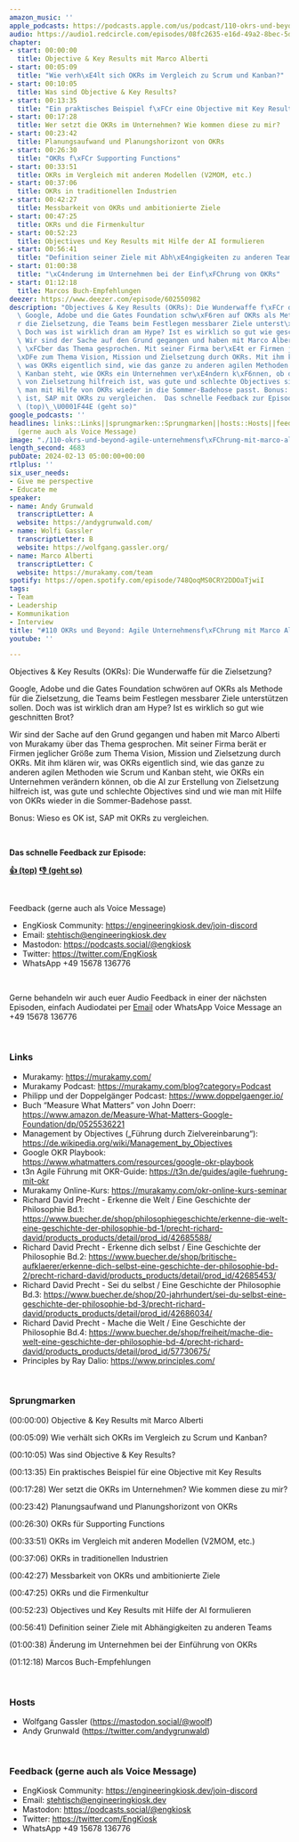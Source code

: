```yaml
---
amazon_music: ''
apple_podcasts: https://podcasts.apple.com/us/podcast/110-okrs-und-beyond-agile-unternehmensf%C3%BChrung-mit-marco/id1603082924?i=1000645126574&uo=4
audio: https://audio1.redcircle.com/episodes/08fc2635-e16d-49a2-8bec-5d86503eb40c/stream.mp3
chapter:
- start: 00:00:00
  title: Objective & Key Results mit Marco Alberti
- start: 00:05:09
  title: "Wie verh\xE4lt sich OKRs im Vergleich zu Scrum und Kanban?"
- start: 00:10:05
  title: Was sind Objective & Key Results?
- start: 00:13:35
  title: "Ein praktisches Beispiel f\xFCr eine Objective mit Key Results"
- start: 00:17:28
  title: Wer setzt die OKRs im Unternehmen? Wie kommen diese zu mir?
- start: 00:23:42
  title: Planungsaufwand und Planungshorizont von OKRs
- start: 00:26:30
  title: "OKRs f\xFCr Supporting Functions"
- start: 00:33:51
  title: OKRs im Vergleich mit anderen Modellen (V2MOM, etc.)
- start: 00:37:06
  title: OKRs in traditionellen Industrien
- start: 00:42:27
  title: Messbarkeit von OKRs und ambitionierte Ziele
- start: 00:47:25
  title: OKRs und die Firmenkultur
- start: 00:52:23
  title: Objectives und Key Results mit Hilfe der AI formulieren
- start: 00:56:41
  title: "Definition seiner Ziele mit Abh\xE4ngigkeiten zu anderen Teams"
- start: 01:00:38
  title: "\xC4nderung im Unternehmen bei der Einf\xFChrung von OKRs"
- start: 01:12:18
  title: Marcos Buch-Empfehlungen
deezer: https://www.deezer.com/episode/602550982
description: "Objectives & Key Results (OKRs): Die Wunderwaffe f\xFCr die Zielsetzung?\
  \ Google, Adobe und die Gates Foundation schw\xF6ren auf OKRs als Methode f\xFC\
  r die Zielsetzung, die Teams beim Festlegen messbarer Ziele unterst\xFCtzen sollen.\
  \ Doch was ist wirklich dran am Hype? Ist es wirklich so gut wie geschnitten Brot?\
  \ Wir sind der Sache auf den Grund gegangen und haben mit Marco Alberti von Murakamy\
  \ \xFCber das Thema gesprochen. Mit seiner Firma ber\xE4t er Firmen jeglicher Gr\xF6\
  \xDFe zum Thema Vision, Mission und Zielsetzung durch OKRs. Mit ihm kl\xE4ren wir,\
  \ was OKRs eigentlich sind, wie das ganze zu anderen agilen Methoden wie Scrum und\
  \ Kanban steht, wie OKRs ein Unternehmen ver\xE4ndern k\xF6nnen, ob die AI zur Erstellung\
  \ von Zielsetzung hilfreich ist, was gute und schlechte Objectives sind und wie\
  \ man mit Hilfe von OKRs wieder in die Sommer-Badehose passt. Bonus: Wieso es OK\
  \ ist, SAP mit OKRs zu vergleichen.  Das schnelle Feedback zur Episode: \U0001F44D\
  \ (top)\_\U0001F44E (geht so)"
google_podcasts: ''
headlines: links::Links||sprungmarken::Sprungmarken||hosts::Hosts||feedback-gerne-auch-als-voice-message::Feedback
  (gerne auch als Voice Message)
image: "./110-okrs-und-beyond-agile-unternehmensf\xFChrung-mit-marco-alberti-von-murakamy.jpg"
length_second: 4683
pubDate: 2024-02-13 05:00:00+00:00
rtlplus: ''
six_user_needs:
- Give me perspective
- Educate me
speaker:
- name: Andy Grunwald
  transcriptLetter: A
  website: https://andygrunwald.com/
- name: Wolfi Gassler
  transcriptLetter: B
  website: https://wolfgang.gassler.org/
- name: Marco Alberti
  transcriptLetter: C
  website: https://murakamy.com/team
spotify: https://open.spotify.com/episode/748QoqMS0CRY2DDOaTjwiI
tags:
- Team
- Leadership
- Kommunikation
- Interview
title: "#110 OKRs und Beyond: Agile Unternehmensf\xFChrung mit Marco Alberti von Murakamy"
youtube: ''

---
```

<p>Objectives &amp; Key Results (OKRs): Die Wunderwaffe für die Zielsetzung?</p><p>Google, Adobe und die Gates Foundation schwören auf OKRs als Methode für die Zielsetzung, die Teams beim Festlegen messbarer Ziele unterstützen sollen. Doch was ist wirklich dran am Hype? Ist es wirklich so gut wie geschnitten Brot?</p><p>Wir sind der Sache auf den Grund gegangen und haben mit Marco Alberti von Murakamy über das Thema gesprochen. Mit seiner Firma berät er Firmen jeglicher Größe zum Thema Vision, Mission und Zielsetzung durch OKRs. Mit ihm klären wir, was OKRs eigentlich sind, wie das ganze zu anderen agilen Methoden wie Scrum und Kanban steht, wie OKRs ein Unternehmen verändern können, ob die AI zur Erstellung von Zielsetzung hilfreich ist, was gute und schlechte Objectives sind und wie man mit Hilfe von OKRs wieder in die Sommer-Badehose passt.</p><p>Bonus: Wieso es OK ist, SAP mit OKRs zu vergleichen.</p><p><br></p><p><strong>Das schnelle Feedback zur Episode:</strong></p><p><a href="https://api.openpodcast.dev/feedback/110/upvote" rel="nofollow"><strong>👍 (top)</strong></a><strong> </strong><a href="https://api.openpodcast.dev/feedback/110/downvote" rel="nofollow"><strong>👎 (geht so)</strong></a></p><p><br></p><p>Feedback (gerne auch als Voice Message)</p><ul><li>EngKiosk Community: <a href="https://engineeringkiosk.dev/join-discord">https://engineeringkiosk.dev/join-discord</a> </li><li>Email: <a href="mailto:stehtisch@engineeringkiosk.dev" rel="nofollow">stehtisch@engineeringkiosk.dev</a></li><li>Mastodon: <a href="https://podcasts.social/@engkiosk" rel="nofollow">https://podcasts.social/@engkiosk</a></li><li>Twitter: <a href="https://twitter.com/EngKiosk" rel="nofollow">https://twitter.com/EngKiosk</a></li><li>WhatsApp +49 15678 136776</li></ul><p><br></p><p>Gerne behandeln wir auch euer Audio Feedback in einer der nächsten Episoden, einfach Audiodatei per <a href="https://engineeringkiosk.dev/kontakt/">Email</a> oder WhatsApp Voice Message an +49 15678 136776</p><p><br></p><h3 id="links">Links</h3><ul><li>Murakamy: <a href="https://murakamy.com/" rel="nofollow">https://murakamy.com/</a></li><li>Murakamy Podcast: <a href="https://murakamy.com/blog?category=Podcast" rel="nofollow">https://murakamy.com/blog?category=Podcast</a></li><li>Philipp und der Doppelgänger Podcast: <a href="https://www.doppelgaenger.io/" rel="nofollow">https://www.doppelgaenger.io/</a></li><li>Buch “Measure What Matters” von John Doerr: <a href="https://www.amazon.de/Measure-What-Matters-Google-Foundation/dp/0525536221" rel="nofollow">https://www.amazon.de/Measure-What-Matters-Google-Foundation/dp/0525536221</a></li><li>Management by Objectives („Führung durch Zielvereinbarung“): <a href="https://de.wikipedia.org/wiki/Management_by_Objectives" rel="nofollow">https://de.wikipedia.org/wiki/Management_by_Objectives</a></li><li>Google OKR Playbook: <a href="https://www.whatmatters.com/resources/google-okr-playbook" rel="nofollow">https://www.whatmatters.com/resources/google-okr-playbook</a></li><li>t3n Agile Führung mit OKR-Guide: <a href="https://t3n.de/guides/agile-fuehrung-mit-okr" rel="nofollow">https://t3n.de/guides/agile-fuehrung-mit-okr</a></li><li>Murakamy Online-Kurs: <a href="https://murakamy.com/okr-online-kurs-seminar" rel="nofollow">https://murakamy.com/okr-online-kurs-seminar</a></li><li>Richard David Precht - Erkenne die Welt / Eine Geschichte der Philosophie Bd.1: <a href="https://www.buecher.de/shop/philosophiegeschichte/erkenne-die-welt-eine-geschichte-der-philosophie-bd-1/precht-richard-david/products_products/detail/prod_id/42685588/" rel="nofollow">https://www.buecher.de/shop/philosophiegeschichte/erkenne-die-welt-eine-geschichte-der-philosophie-bd-1/precht-richard-david/products_products/detail/prod_id/42685588/</a></li><li>Richard David Precht - Erkenne dich selbst / Eine Geschichte der Philosophie Bd.2: <a href="https://www.buecher.de/shop/britische-aufklaerer/erkenne-dich-selbst-eine-geschichte-der-philosophie-bd-2/precht-richard-david/products_products/detail/prod_id/42685453/" rel="nofollow">https://www.buecher.de/shop/britische-aufklaerer/erkenne-dich-selbst-eine-geschichte-der-philosophie-bd-2/precht-richard-david/products_products/detail/prod_id/42685453/</a></li><li>Richard David Precht - Sei du selbst / Eine Geschichte der Philosophie Bd.3: <a href="https://www.buecher.de/shop/20-jahrhundert/sei-du-selbst-eine-geschichte-der-philosophie-bd-3/precht-richard-david/products_products/detail/prod_id/42686034/" rel="nofollow">https://www.buecher.de/shop/20-jahrhundert/sei-du-selbst-eine-geschichte-der-philosophie-bd-3/precht-richard-david/products_products/detail/prod_id/42686034/</a></li><li>Richard David Precht - Mache die Welt / Eine Geschichte der Philosophie Bd.4: <a href="https://www.buecher.de/shop/freiheit/mache-die-welt-eine-geschichte-der-philosophie-bd-4/precht-richard-david/products_products/detail/prod_id/57730675/" rel="nofollow">https://www.buecher.de/shop/freiheit/mache-die-welt-eine-geschichte-der-philosophie-bd-4/precht-richard-david/products_products/detail/prod_id/57730675/</a></li><li>Principles by Ray Dalio: <a href="https://www.principles.com/" rel="nofollow">https://www.principles.com/</a></li></ul><p><br></p><h3 id="sprungmarken">Sprungmarken</h3><p>(00:00:00) Objective &amp; Key Results mit Marco Alberti</p><p>(00:05:09) Wie verhält sich OKRs im Vergleich zu Scrum und Kanban?</p><p>(00:10:05) Was sind Objective &amp; Key Results?</p><p>(00:13:35) Ein praktisches Beispiel für eine Objective mit Key Results</p><p>(00:17:28) Wer setzt die OKRs im Unternehmen? Wie kommen diese zu mir?</p><p>(00:23:42) Planungsaufwand und Planungshorizont von OKRs</p><p>(00:26:30) OKRs für Supporting Functions</p><p>(00:33:51) OKRs im Vergleich mit anderen Modellen (V2MOM, etc.)</p><p>(00:37:06) OKRs in traditionellen Industrien</p><p>(00:42:27) Messbarkeit von OKRs und ambitionierte Ziele</p><p>(00:47:25) OKRs und die Firmenkultur</p><p>(00:52:23) Objectives und Key Results mit Hilfe der AI formulieren</p><p>(00:56:41) Definition seiner Ziele mit Abhängigkeiten zu anderen Teams</p><p>(01:00:38) Änderung im Unternehmen bei der Einführung von OKRs</p><p>(01:12:18) Marcos Buch-Empfehlungen</p><p><br></p><h3 id="hosts">Hosts</h3><ul><li>Wolfgang Gassler (<a href="https://mastodon.social/@woolf" rel="nofollow">https://mastodon.social/@woolf</a>)</li><li>Andy Grunwald (<a href="https://twitter.com/andygrunwald" rel="nofollow">https://twitter.com/andygrunwald</a>)</li></ul><p><br></p><h3 id="feedback-gerne-auch-als-voice-message">Feedback (gerne auch als Voice Message)</h3><ul><li>EngKiosk Community: <a href="https://engineeringkiosk.dev/join-discord">https://engineeringkiosk.dev/join-discord</a> </li><li>Email: <a href="mailto:stehtisch@engineeringkiosk.dev" rel="nofollow">stehtisch@engineeringkiosk.dev</a></li><li>Mastodon: <a href="https://podcasts.social/@engkiosk" rel="nofollow">https://podcasts.social/@engkiosk</a></li><li>Twitter: <a href="https://twitter.com/EngKiosk" rel="nofollow">https://twitter.com/EngKiosk</a></li><li>WhatsApp +49 15678 136776</li></ul>